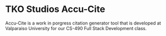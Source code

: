 # TKO Studios Accu-Cite
Accu-Cite is a work in porgress citation generator tool that is developed at Valparaiso University for our CS-490 Full Stack Development class. 
